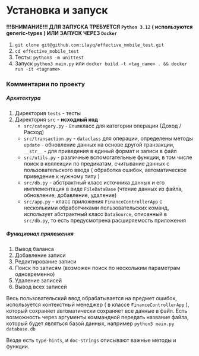 # Установка и запуск
**!!!ВНИМАНИЕ!!! ДЛЯ ЗАПУСКА ТРЕБУЕТСЯ `Python 3.12` ( используются generic-types ) ИЛИ ЗАПУСК ЧЕРЕЗ `Docker`**

1. ```git clone git@github.com:ilayq/effective_mobile_test.git```
2. ```cd effective_mobile_test```
3. Тесты: 
    ```python3 -m unittest ```
4. Запуск
    ```python3 main.py``` или `docker build -t <tag_name> . && docker run -it <tagname>`

### Комментарии по проекту
##### Архитектура
1. Директория `tests` - тесты 
2. Директория `src` - **исходный код**
    - `src/category.py` - `Enum`класс для категории операции (Доход / Расход)
    - `src/transaction.py` - `dataclass` для операции, определены методы `update` - обновление данных на основе другой транзакции, `__str__` - для приведения в единый формат и записи в файл
    - `src/utils.py` - различные вспомогательные функции, в том числе поиск в коллекции по предикатам, считывание данных с пользовательского ввода ( обработка ошибок, автоматическое приведение к нужному типу )
    - `src/db.py` - абстрактный класс источника данных и его имплементация в виде `FileDataBase` (чтение данных из файла, обновление, добавление, удаление)
    - `src/app.py` - класс приложения `FinanceControllerApp` с несколькими обработчиками пользовательских команд, использует абстрактный класс `DataSource`, описанный в `src/db.py`, то есть предусмотрена расширяемость приложения
##### Функционал приложения
1. Вывод баланса
2. Добавление записи
3. Редактирование записи
4. Поиск по записям (возможен поиск по нескольким параметрам одновременно)
5. Удаление записей
6. Вывод всех записей

Весь пользовательский ввод обрабатывается на предмет ошибок, используется контекстный менеджер ( в классе `FinanceControllerApp` ), который сохраняет автоматически сохраняет все данные в файл. Есть возможность через аргументы коммандной передать название файла, который будет являться базой данных, например `python3 main.py database.db`

Везде есть `type-hints`, и `doc-strings` описывают важные методы и функции. 